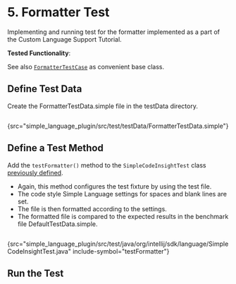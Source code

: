 <!-- Copyright 2000-2022 JetBrains s.r.o. and contributors. Use of this source code is governed by the Apache 2.0 license. -->

# 5. Formatter Test

<link-summary>Implementing and running test for the formatter implemented as a part of the Custom Language Support Tutorial.</link-summary>

<tldr>

**Tested Functionality**: [](formatter.md)

</tldr>

<include from="tests_prerequisites.md" element-id="custom_language_testing_tutorial_header"></include>

See also [`FormatterTestCase`](%gh-ic%/platform/testFramework/src/com/intellij/psi/formatter/FormatterTestCase.java) as convenient base class.

## Define Test Data
Create the <path>FormatterTestData.simple</path> file in the <path>testData</path> directory.

```properties
```
{src="simple_language_plugin/src/test/testData/FormatterTestData.simple"}

## Define a Test Method
Add the `testFormatter()` method to the `SimpleCodeInsightTest` class [previously defined](completion_test.md#define-a-test).
* Again, this method configures the test fixture by using the test file.
* The code style Simple Language settings for spaces and blank lines are set.
* The file is then formatted according to the settings.
* The formatted file is compared to the expected results in the benchmark file <path>DefaultTestData.simple</path>.

```java
```
{src="simple_language_plugin/src/test/java/org/intellij/sdk/language/SimpleCodeInsightTest.java" include-symbol="testFormatter"}

## Run the Test

<include from="custom_language_testing_snippets.md" element-id="runTests"/>
